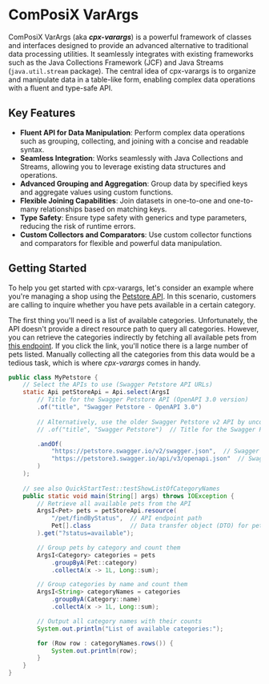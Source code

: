 # ComPosiX VarArgs

ComPosiX VarArgs (aka ***cpx-varargs***) is a powerful framework of classes and interfaces designed to provide an advanced alternative to traditional data processing utilities. It seamlessly integrates with existing frameworks such as the Java Collections Framework (JCF) and Java Streams (`java.util.stream` package). The central idea of cpx-varargs is to organize and manipulate data in a table-like form, enabling complex data operations with a fluent and type-safe API.

## Key Features

- **Fluent API for Data Manipulation**: Perform complex data operations such as grouping, collecting, and joining with a concise and readable syntax.
- **Seamless Integration**: Works seamlessly with Java Collections and Streams, allowing you to leverage existing data structures and operations.
- **Advanced Grouping and Aggregation**: Group data by specified keys and aggregate values using custom functions.
- **Flexible Joining Capabilities**: Join datasets in one-to-one and one-to-many relationships based on matching keys.
- **Type Safety**: Ensure type safety with generics and type parameters, reducing the risk of runtime errors.
- **Custom Collectors and Comparators**: Use custom collector functions and comparators for flexible and powerful data manipulation.

## Getting Started

To help you get started with cpx-varargs, let's consider an example where you're managing a shop using the [Petstore API](https://petstore3.swagger.io). In this scenario, customers are calling to inquire whether you have pets available in a certain category.

The first thing you'll need is a list of available categories. Unfortunately, the API doesn't provide a direct resource path to query all categories. However, you can retrieve the categories indirectly by fetching all available pets from [this endpoint](https://petstore.swagger.io/v2/pet/findByStatus?status=available). If you click the link, you'll notice there is a large number of pets listed. Manually collecting all the categories from this data would be a tedious task, which is where *cpx-varargs* comes in handy.
```Java
public class MyPetstore {
    // Select the APIs to use (Swagger Petstore API URLs)
    static Api petStoreApi = Api.select(ArgsI
        // Title for the Swagger Petstore API (OpenAPI 3.0 version)
        .of("title", "Swagger Petstore - OpenAPI 3.0")  
        
        // Alternatively, use the older Swagger Petstore v2 API by uncommenting the next line:
        // .of("title", "Swagger Petstore")  // Title for the Swagger Petstore v2 API (OpenAPI 2.0)

        .andOf(
            "https://petstore.swagger.io/v2/swagger.json",  // Swagger v2 API JSON
            "https://petstore3.swagger.io/api/v3/openapi.json"  // Swagger v3 API JSON
        )
    );
    
    // see also QuickStartTest::testShowListOfCategoryNames
    public static void main(String[] args) throws IOException {
        // Retrieve all available pets from the API
        ArgsI<Pet> pets = petStoreApi.resource(        
            "/pet/findByStatus",  // API endpoint path
            Pet[].class           // Data transfer object (DTO) for pets        
        ).get("?status=available");

        // Group pets by category and count them
        ArgsI<Category> categories = pets
            .groupByA(Pet::category)
            .collectA(x -> 1L, Long::sum);

        // Group categories by name and count them
        ArgsI<String> categoryNames = categories
            .groupByA(Category::name)
            .collectA(x -> 1L, Long::sum);

        // Output all category names with their counts
        System.out.println("List of available categories:");

        for (Row row : categoryNames.rows()) {
            System.out.println(row);
        }
    }
}
```